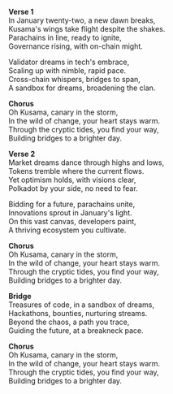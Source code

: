 **Verse 1**  
In January twenty-two, a new dawn breaks,  
Kusama's wings take flight despite the shakes.  
Parachains in line, ready to ignite,  
Governance rising, with on-chain might.  

Validator dreams in tech's embrace,  
Scaling up with nimble, rapid pace.  
Cross-chain whispers, bridges to span,  
A sandbox for dreams, broadening the clan.

**Chorus**  
Oh Kusama, canary in the storm,  
In the wild of change, your heart stays warm.  
Through the cryptic tides, you find your way,  
Building bridges to a brighter day.

**Verse 2**  
Market dreams dance through highs and lows,  
Tokens tremble where the current flows.  
Yet optimism holds, with visions clear,  
Polkadot by your side, no need to fear.  

Bidding for a future, parachains unite,  
Innovations sprout in January's light.  
On this vast canvas, developers paint,  
A thriving ecosystem you cultivate.

**Chorus**  
Oh Kusama, canary in the storm,  
In the wild of change, your heart stays warm.  
Through the cryptic tides, you find your way,  
Building bridges to a brighter day.

**Bridge**  
Treasures of code, in a sandbox of dreams,  
Hackathons, bounties, nurturing streams.  
Beyond the chaos, a path you trace,  
Guiding the future, at a breakneck pace.  

**Chorus**  
Oh Kusama, canary in the storm,  
In the wild of change, your heart stays warm.  
Through the cryptic tides, you find your way,  
Building bridges to a brighter day.  
